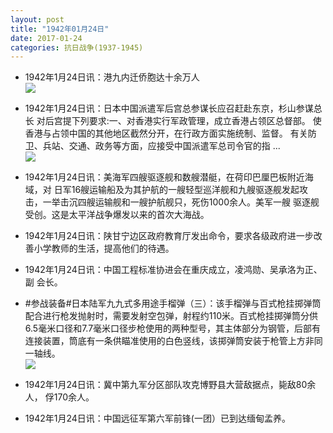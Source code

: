 ```yaml
---
layout: post
title: "1942年01月24日"
date: 2017-01-24
categories: 抗日战争(1937-1945)
---
```


<meta name="referrer" content="no-referrer" />

- 1942年1月24日讯：港九内迁侨胞达十余万人 <br/><img src="https://ww2.sinaimg.cn/large/aca367d8jw1fc20pqjsn8j209t0bg0tv.jpg" />

- 1942年1月24日讯：日本中国派遣军后宫总参谋长应召赶赴东京，杉山参谋总长 对后宫提下列要求:一、对香港实行军政管理，成立香港占领区总督部。 使香港与占领中国的其他地区截然分开，在行政方面实施统制、监督。 有关防卫、兵站、交通、政务等方面，应接受中国派遣军总司令官的指  ... <br/><img src="https://ww4.sinaimg.cn/large/aca367d8jw1fc1yzuelp1j20c809z0tz.jpg" />

- 1942年1月24日讯：美海军四艘驱逐舰和数艘潜艇，在荷印巴厘巴板附近海域，对 日军16艘运输船及为其护航的一艘轻型巡洋舰和九艘驱逐舰发起攻 击，一举击沉四艘运输舰和一艘护航舰只，死伤1000余人。美军一艘 驱逐舰受创。这是太平洋战争爆发以来的首次大海战。 

- 1942年1月24日讯：陕甘宁边区政府教育厅发出命令，要求各级政府进一步改善小学教师的生活，提高他们的待遇。 

- 1942年1月24日讯：中国工程标准协进会在重庆成立，凌鸿勋、吴承洛为正、副 会长。 

- #参战装备#日本陆军九九式多用途手榴弹（三）：该手榴弹与百式枪挂掷弹筒配合进行枪发抛射时，需要发射空包弹，射程约110米。百式枪挂掷弹筒分供6.5毫米口径和7.7毫米口径步枪使用的两种型号，其主体部分为钢管，后部有连接装置，筒底有一条供瞄准使用的白色竖线，该掷弹筒安装于枪管上方非同一轴线。 <br/><img src="https://ww3.sinaimg.cn/large/aca367d8jw1fc1hnaxyi5j20770kndho.jpg" />

- 1942年1月24日讯：冀中第九军分区部队攻克博野县大营敌据点，毙敌80余人， 俘170余人。 

- 1942年1月24日讯：中国远征军第六军前锋(一团）已到达缅甸孟养。 

